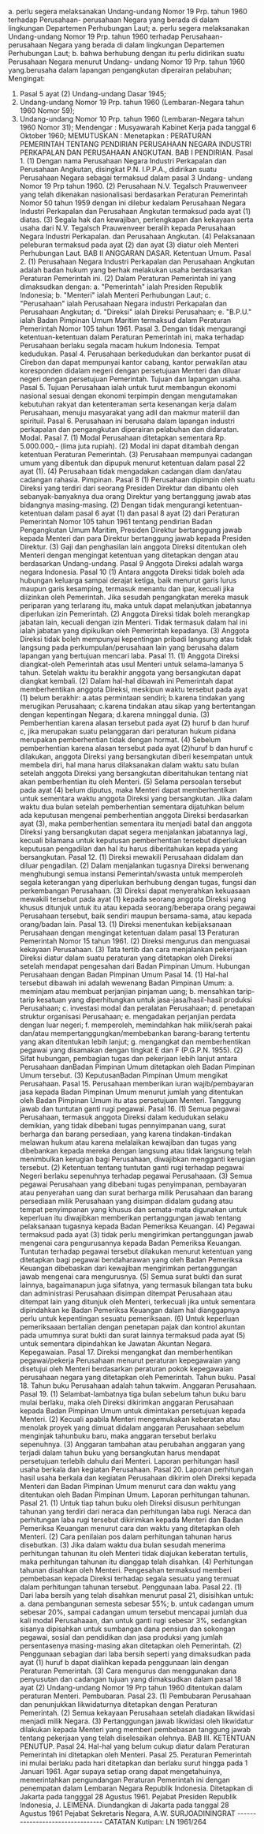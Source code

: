  a. perlu segera melaksanakan Undang-undang Nomor 19 Prp. tahun 1960 terhadap Perusahaan- perusahaan Negara yang berada di dalam lingkungan Departemen Perhubungan Laut; a. perlu segera melaksanakan Undang-undang Nomor 19 Prp. tahun 1960 terhadap Perusahaan- perusahaan Negara yang berada di dalam lingkungan Departemen Perhubungan Laut;
b. bahwa berhubung dengan itu perlu didirikan suatu Perusahaan Negara menurut Undang- undang Nomor 19 Prp. tahun 1960 yang.berusaha dalam lapangan pengangkutan diperairan pelabuhan;
Mengingat:

1. Pasal 5 ayat (2) Undang-undang Dasar 1945;
2. Undang-undang Nomor 19 Prp. tahun 1960 (Lembaran-Negara tahun 1960 Nomor 59);
3. Undang-undang Nomor 10 Prp. tahun 1960 (Lembaran-Negara tahun 1960 Nomor 31); Mendengar : Musyawarah Kabinet Kerja pada tanggal 6 Oktober 1960;
MEMUTUSKAN :
 Menetapkan : PERATURAN PEMERINTAH TENTANG PENDIRIAN PERUSAHAAN NEGARA INDUSTRI PERKAPALAN DAN PERUSAHAAN ANGKUTAN. BAB I PENDIRIAN. Pasal 1. (1) Dengan nama Perusahaan Negara Industri Perkapalan dan Perusahaan Angkutan, disingkat P.N. I.P.P.A., didirikan suatu Perusahaan Negara sebagai termaksud dalam pasal 3 Undang- undang Nomor 19 Prp tahun 1960. (2) Perusahaan N.V. Tegalsch Prauwenveer yang telah dikenakan nasionalisasi berdasarkan Peraturan Pemerintah Nomor 50 tahun 1959 dengan ini dilebur kedalam Perusahaan Negara Industri Perkapalan dan Perusahaan Angkutan termaksud pada ayat (1) diatas. (3) Segala hak dan kewajiban, perlengkapan dan kekayaan serta usaha dari N.V. Tegalsch Prauwenveer beralih kepada Perusahaan Negara Industri Perkapalan. dan Perusahaan Angkutan. (4) Pelaksanaan peleburan termaksud pada ayat (2) dan ayat (3) diatur oleh Menteri Perhubungan Laut. BAB II ANGGARAN DASAR. Ketentuan Umum. Pasal 2. (1) Perusahaan Negara Industri Perkapalan dan Perusahaan Angkutan adalah badan hukum yang berhak melakukan usaha berdasarkan Peraturan Pemerintah ini. (2) Dalam Peraturan Pemerintah ini yang dimaksudkan dengan:
a. "Pemerintah" ialah Presiden Republik Indonesia;
b. "Menteri" ialah Menteri Perhubungan Laut;
c. "Perusahaan" ialah Perusahaan Negara industri Perkapalan dan Perusahaan Angkutan;
d. "Direksi" ialah Direksi Perusahaan;
e. "B.P.U." ialah Badan Pimpinan Umum Maritim termaksud dalam Peraturan Pemerintah Nomor 105 tahun 1961. Pasal 3. Dengan tidak mengurangi ketentuan-ketentuan dalam Peraturan Pemerintah ini, maka terhadap Perusahaan berlaku segala macam hukum Indonesia. Tempat kedudukan. Pasal 4. Perusahaan berkedudukan dan berkantor pusat di Cirebon dan dapat mempunyai kantor cabang, kantor perwakilan atau koresponden didalam negeri dengan persetujuan Menteri dan diluar negeri dengan persetujuan Pemerintah. Tujuan dan lapangan usaha. Pasal 5. Tujuan Perusahaan ialah untuk turut membangun ekonomi nasional sesuai dengan ekonomi terpimpin dengan mengutamakan kebutuhan rakyat dan ketenteraman serta kesenangan kerja dalam Perusahaan, menuju masyarakat yang adil dan makmur materiil dan spirituil. Pasal 6. Perusahaan ini berusaha dalam lapangan industri perkapalan dan pengangkutan diperairan pelabuhan dan didaratan. Modal. Pasal 7. (1) Modal Perusahaan ditetapkan sementara Rp. 5.000.000,- (lima juta rupiah). (2) Modal ini dapat ditambah dengan ketentuan Peraturan Pemerintah.
(3) Perusahaan mempunyai cadangan umum yang dibentuk dan dipupuk menurut ketentuan dalam pasal 22 ayat (1). (4) Perusahaan tidak mengadakan cadangan diam dan/atau cadangan rahasia. Pimpinan. Pasal 8 (1) Perusahaan dipimpin oleh suatu Direksi yang terdiri dari seorang Presiden Direktur dan dibantu oleh sebanyak-banyaknya dua orang Direktur yang bertanggung jawab atas bidangnya masing-masing. (2) Dengan tidak mengurangi ketentuan-ketentuan dalam pasal 6 ayat (1) dan pasal 8 ayat (2) dari Peraturan Pemerintah Nomor 105 tahun 1961 tentang pendirian Badan Pengangkutan Umum Maritim, Presiden Direktur bertanggung jawab kepada Menteri dan para Direktur bertanggung jawab kepada Presiden Direktur. (3) Gaji dan penghasilan lain anggota Direksi ditentukan oleh Menteri dengan mengingat ketentuan yang ditetapkan dengan atau berdasarkan Undang-undang. Pasal 9 Anggota Direksi adalah warga negara Indonesia. Pasal 10 (1) Antara anggota Direksi tidak boleh ada hubungan keluarga sampai derajat ketiga, baik menurut garis lurus maupun garis kesamping, termasuk menantu dan ipar, kecuali jika diizinkan oleh Pemerintah. Jika sesudah pengangkatan mereka masuk periparan yang terlarang itu, maka untuk dapat melanjutkan jabatannya diperlukan izin Pemerintah. (2) Anggota Direksi tidak boleh merangkap jabatan lain, kecuali dengan izin Menteri. Tidak termasuk dalam hal ini ialah jabatan yang dipikulkan oleh Pemerintah kepadanya. (3) Anggota Direksi tidak boleh mempunyai kepentingan pribadi langsung atau tidak langsung pada perkumpulan/perusahaan lain yang berusaha dalam lapangan yang bertujuan mencari laba. Pasal 11. (1) Anggota Direksi diangkat-oleh Pemerintah atas usul Menteri untuk selama-lamanya 5 tahun. Setelah waktu itu berakhir anggota yang bersangkutan dapat diangkat kembali. (2) Dalam hal-hal dibawah ini Pemerintah dapat memberhentikan anggota Direksi, meskipun waktu tersebut pada ayat (1) belum berakhir:
a.atas permintaan sendiri;
b.karena tindakan yang merugikan Perusahaan;
c.karena tindakan atau sikap yang bertentangan dengan kepentingan Negara;
d.karena mninggal dunia. (3) Pemberhentian karena alasan tersebut pada ayat (2) huruf b dan huruf c, jika merupakan suatu pelanggaran dari peraturan hukum pidana merupakan pemberhentian tidak dengan hormat. (4) Sebelum pemberhentian karena alasan tersebut pada ayat (2)huruf b dan huruf c dilakukan, anggota Direksi yang bersangkutan diberi kesempatan untuk membela diri, hal mana harus dilaksanakan dalam waktu satu bulan setelah anggota Direksi yang bersangkutan diberitahukan tentang niat akan pemberhentian itu oleh Menteri. (5) Selama persoalan tersebut pada ayat (4) belum diputus, maka Menteri dapat memberhentikan untuk sementara waktu anggota Direksi yang bersangkutan. Jika dalam waktu dua bulan setelah pemberhentian sementara dijatuhkan belum ada keputusan mengenai pemberhentian anggota Direksi berdasarkan ayat (3), maka pemberhentian sementara itu menjadi batal dan anggota Direksi yang bersangkutan dapat segera menjalankan jabatannya lagi, kecuali bilamana untuk keputusan pemberhentian tersebut diperlukan keputusan pengadilan dan hal itu harus diberitahukan kepada yang bersangkutan. Pasal 12. (1) Direksi mewakili Perusahaan didalam dan diluar pengadilan. (2) Dalam menjalankan tugasnya Direksi berwenang menghubungi semua instansi Pemerintah/swasta untuk memperoleh segala keterangan yang diperlukan berhubung dengan tugas, fungsi dan perkembangan Perusahaan. (3) Direksi dapat menyerahkan kekuasaan mewakili tersebut pada ayat (1) kepada seorang anggota Direksi yang khusus ditunjuk untuk itu atau kepada seorang/beberapa orang pegawai Perusahaan tersebut, baik sendiri maupun bersama-sama, atau kepada orang/badan lain. Pasal 13. (1) Direksi menentukan kebijaksanaan Perusahaan dengan mengingat ketentuan dalam pasal 13 Peraturan Pemerintah Nomor 15 tahun 1961. (2) Direksi mengurus dan menguasai kekayaan Perusahaan. (3) Tata tertib dan cara menjalankan pekerjaan Direksi diatur dalam suatu peraturan yang ditetapkan oleh Direksi setelah mendapat pengesahan dari Badan Pimpinan Umum. Hubungan Perusahaan dengan Badan Pimpinan Umum Pasal 14. (1) Hal-hal tersebut dibawah ini adalah wewenang Badan Pimpinan Umum:
a. meminjam atau membuat perjanjian pinjaman uang;
b. mensahkan tarip-tarip kesatuan yang diperhitungkan untuk jasa-jasa/hasil-hasil produksi Perusahaan;
c. investasi modal dan peralatan Perusahaan;
d. penetapan struktur organisasi Perusahaan;
e. mengadakan perjanjian perdata dengan luar negeri;
f. memperoleh, memindahkan hak milik/serah pakai dan/atau mempertanggungkan/membebankan barang-barang tertentu yang akan ditentukan lebih lanjut;
g. mengangkat dan memberhentikan pegawai yang disamakan dengan tingkat E dan F (P.G.P.N. 1955). (2) Sifat hubungan, pembagian tugas dan pekerjaan lebih lanjut antara Perusahaan danBadan Pimpinan Umum ditetapkan oleh Badan Pimpinan Umum tersebut. (3) KeputusanBadan Pimpinan Umum mengikat Perusahaan. Pasal 15. Perusahaan memberikan iuran wajib/pembayaran jasa kepada Badan Pimpinan Umum menurut jumlah yang ditentukan oleh Badan Pimpinan Umum itu atas persetujuan Menteri. Tanggung jawab dan tuntutan ganti rugi pegawai. Pasal 16. (1) Semua pegawai Perusahaan, termasuk anggota Direksi dalam kedudukan selaku demikian, yang tidak dibebani tugas pennyimpanan uang, surat berharga dan barang persediaan, yang karena tindakan-tindakan melawan hukum atau karena melalaikan kewajiban dan tugas yang dibebankan kepada mereka dengan langsung atau tidak langsung telah menimbulkan kerugian bagi Perusahaan, diwajibkan mengganti kerugian tersebut. (2) Ketentuan tentang tuntutan ganti rugi terhadap pegawai Negeri berlaku sepenuhnya terhadap pegawai Perusahaaan. (3) Semua pegawai Perusahaan yang dibebani tugas penyimpanan, pembayaran atau penyerahan uang dan surat berharga milik Perusahaan dan barang persediaan milik Perusahaan yang disimpan didalam gudang atau tempat penyimpanan yang khusus dan semata-mata digunakan untuk keperluan itu diwajibkan memberikan pertanggungan jawab tentang pelaksanaan tugasnya kepada Badan Pemeriksa Keuangan. (4) Pegawai termaksud pada ayat (3) tidak perlu mengirimkan pertanggungan jawab mengenai cara pengurusannya kepada Badan Pemeriksa Keuangan. Tuntutan terhadap pegawai tersebut dilakukan menurut ketentuan yang ditetapkan bagi pegawai bendaharawan yang oleh Badan Pemeriksa Keuangan dibebaskan dari kewajiban mengirimkan pertanggungan jawab mengenai cara mengurusnya. (5) Semua surat bukti dan surat lainnya, bagaimanapun juga sifatnya, yang termasuk bilangan tata buku dan administrasi Perusahaan disimpan ditempat Perusahaan atau ditempat lain yang ditunjuk oleh Menteri, terkecuali jika untuk sementara dipindahkan ke Badan Pemeriksa Keuangan dalam hal dianggapnya perlu untuk kepentingan sesuatu pemeriksaan. (6) Untuk keperluan pemeriksaaan bertalian dengan penetapan pajak dan kontrol akuntan pada umumnya surat bukti dan surat lainnya termaksud pada ayat (5) untuk sementara dipindahkan ke Jawatan Akuntan Negara. Kepegawaian. Pasal 17. Direksi mengangkat dan memberhentikan pegawai/pekerja Perusahaan menurut peraturan kepegawaian yang disetujui oleh Menteri berdasarkan peraturan pokok kepegawaian perusahaan negara yang ditetapkan oleh Pemerintah. Tahun buku. Pasal 18. Tahun buku Perusahaan adalah tahun takwim. Anggaran Perusahaan. Pasal 19.
(1) Selambat-lambatnya tiga bulan sebelum tahun buku baru mulai berlaku, maka oleh Direksi dikirimkan anggaran Perusahaan kepada Badan Pimpinan Umum untuk dimintakan persetujuan kepada Menteri. (2) Kecuali apabila Menteri mengemukakan keberatan atau menolak proyek yang dimuat didalam anggaran Perusahaan sebelum menginjak tahunbuku baru, maka anggaran tersebut berlaku sepenuhnya. (3) Anggaran tambahan atau perubahan anggaran yang terjadi dalam tahun buku yang bersangkutan harus mendapat persetujuan terlebih dahulu dari Menteri. Laporan perhitungan hasil usaha berkala dan kegiatan Perusahaan. Pasal 20. Laporan perhitungan hasil usaha berkala dan kegiatan Perusahaan dikirim oleh Direksi kepada Menteri dan Badan Pimpinan Umum menurut cara dan waktu yang ditentukan oleh Badan Pimpinan Umum. Laporan perhitungan tahunan. Pasal 21. (1) Untuk tiap tahun buku oleh Direksi disusun perhitungan tahunan yang terdiri dari neraca dan perhitungan laba rugi. Neraca dan perhitungan laba rugi tersebut dikirimkan kepada Menteri dan Badan Pemeriksa Keuangan menurut cara dan waktu yang ditetapkan oleh Menteri. (2) Cara penilaian pos dalam perhitungan tahunan harus disebutkan. (3) Jika dalam waktu dua bulan sesudah menerima perhitungan tahunan itu oleh Menteri tidak diajukan keberatan tertulis, maka perhitungan tahunan itu dianggap telah disahkan. (4) Perhitungan tahunan disahkan oleh Menteri. Pengesahan termaksud memberi pembebasan kepada Direksi terhadap segala sesuatu yang termuat dalam perhitungan tahunan tersebut. Penggunaan laba. Pasal 22. (1) Dari laba bersih yang telah disahkan menurut pasal 21, disisihkan untuk:
a. dana pembangunan semesta sebesar 55%;
b. untuk cadangan umum sebesar 20%, sampai cadangan umum tersebut mencapai jumlah dua kali modal Perusahaaan, dan untuk ganti rugi sebesar 3%, sedangkan sisanya dipisahkan untuk sumbangan dana pensiun dan sokongan pegawai, sosial dan pendidikan dan jasa produksi yang jumlah persentasenya masing-masing akan ditetapkan oleh Pemerintah. (2) Penggunaan sebagian dari laba bersih seperti yang dimaksudkan pada ayat (1) huruf b dapat dialihkan kepada penggunaan lain dengan Peraturan Pemerintah. (3) Cara mengurus dan menggunakan dana penyusutan dan cadangan tujuan yang dimaksudkan dalam pasal 18 ayat (2) Undang-undang Nomor 19 Prp tahun 1960 ditentukan dalam peraturan Menteri. Pembubaran. Pasal 23. (1) Pembubaran Perusahaan dan penunjukkan likwidaturnya ditetapkan dengan Peraturan Pemerintah. (2) Semua kekayaan Perusahaan setelah diadakan likwidasi menjadi milik Negara. (3) Pertanggungan jawab likwidasi oleh likwidatur dilakukan kepada Menteri yang memberi pembebasan tanggung jawab tentang pekerjaan yang telah diselesaikan olehnya. BAB III. KETENTUAN PENUTUP. Pasal 24. Hal-hal yang belum cukup diatur dalam Peraturan Pemerintah ini ditetapkan oleh Menteri. Pasal 25. Peraturan Pemerintah ini mulai berlaku pada hari ditetapkan dan berlaku surut hingga pada 1 Januari 1961. Agar supaya setiap orang dapat mengetahuinya, memerintahkan pengundangan Peraturan Pemerintah ini dengan penempatan dalam Lembaran Negara Republik Indonesia. Ditetapkan di Jakarta pada tangggal 28 Agustus 1961. Pejabat Presiden Republik Indonesia, J. LEIMENA. Diundangkan di Jakarta pada tanggal 28 Agustus 1961 Pejabat Sekretaris Negara, A.W. SURJOADININGRAT -------------------------------- CATATAN Kutipan: LN 1961/264